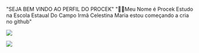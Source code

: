 "SEJA BEM VINDO AO PERFIL DO PROCEK"
"🤜🤛Meu Nome é Procek Estudo na Escola Estaual Do Campo Irmã Celestina Maria
estou começando a cria no github"

![](https://media.tenor.com/zDUT9yR2Zz0AAAAM/big-buger-eat-buger.gif)

![](https://media.tenor.com/6Ug_C4RjC4kAAAAM/%D9%84%D9%8A%D9%8A%D9%88%D9%88.gif)
